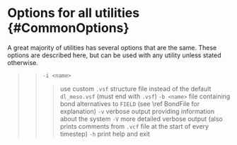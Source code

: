 Options for all utilities {#CommonOptions}
=====

A great majority of utilities has several options that are the same. These
options are described here, but can be used with any utility unless stated
otherwise.

> > `-i <name>`
> > > use custom `.vsf` structure file instead of the default `dl_meso.vsf`
> > > (must end with `.vsf`)
> > `-b <name>`
> > > file containing bond alternatives to `FIELD` (see \ref BondFile for
> > > explanation)
> > `-v`
> > > verbose output providing information about the system
> > `-V`
> > > more detailed verbose output (also prints comments from `.vcf` file
> > > at the start of every timestep)
> > `-h`
> > > print help and exit
